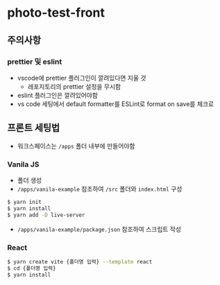 # photo-test-front
## 주의사항
### prettier 및 eslint
- vscode에 prettier 플러그인이 깔려있다면 지울 것
    - 레포지토리의 prettier 설정을 무시함
- eslint 플러그인은 깔려있어야함
- vs code 세팅에서 default formatter를 ESLint로 format on save를 체크로

## 프론트 세팅법
- 워크스페이스는 `/apps` 폴더 내부에 만들어야함
### Vanila JS
- 폴더 생성
- `/apps/vanila-example` 참조하여 `/src` 폴더와 `index.html` 구성
```bash
$ yarn init
$ yarn install
$ yarn add -D live-server
```
- `/apps/vanila-example/package.json` 참조하여 스크립트 작성
### React
```bash
$ yarn create vite {폴더명 입력} --template react
$ cd {폴더명 입력}
$ yarn install
```